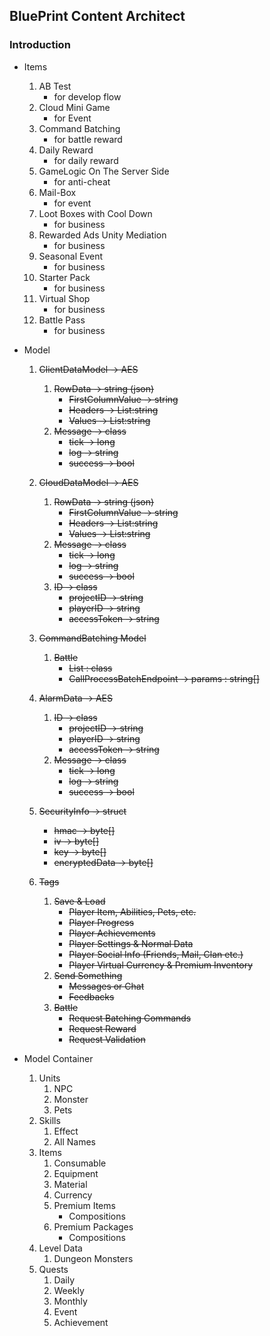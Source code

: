 ## BluePrint Content Architect

### Introduction

- Items
  1. AB Test 
     - for develop flow
  2. Cloud Mini Game 
     - for Event
  3. Command Batching 
     - for battle reward
  4. Daily Reward
     - for daily reward
  5. GameLogic On The Server Side
     - for anti-cheat
  6. Mail-Box
     - for event
  7. Loot Boxes with Cool Down
     - for business
  8. Rewarded Ads Unity Mediation
     - for business
  9. Seasonal Event
     - for business
  10. Starter Pack
      - for business
  11. Virtual Shop
      - for business
  12. Battle Pass
       - for business

- Model
    1. ~~ClientDataModel -> AES~~
       1. ~~RowData -> string (json)~~
          * ~~FirstColumnValue -> string~~
          * ~~Headers -> List:string~~
          * ~~Values -> List:string~~
       2. ~~Message -> class~~
          * ~~tick -> long~~
          * ~~log -> string~~
          * ~~success -> bool~~
          
    2. ~~CloudDataModel -> AES~~
       1. ~~RowData -> string (json)~~
          * ~~FirstColumnValue -> string~~
          * ~~Headers -> List:string~~
          * ~~Values -> List:string~~
       2. ~~Message -> class~~
           * ~~tick -> long~~
           * ~~log -> string~~
           * ~~success -> bool~~
       3. ~~ID -> class~~
           * ~~projectID -> string~~
           * ~~playerID -> string~~
           * ~~accessToken -> string~~
          
    3. ~~CommandBatching Model~~
       1. ~~Battle~~
          * ~~List<Command> : class~~
          * ~~CallProcessBatchEndpoint -> params : string[]~~
    4. ~~AlarmData -> AES~~
       1. ~~ID -> class~~
          * ~~projectID -> string~~
          * ~~playerID -> string~~
          * ~~accessToken -> string~~
       2. ~~Message -> class~~
          * ~~tick -> long~~
          * ~~log -> string~~
          * ~~success -> bool~~
    5. ~~SecurityInfo -> struct~~
          * ~~hmac -> byte[]~~
          * ~~iv -> byte[]~~
          * ~~key -> byte[]~~
          * ~~encryptedData -> byte[]~~

    6. ~~Tags~~
        1. ~~Save & Load~~
           * ~~Player Item, Abilities, Pets, etc.~~
           * ~~Player Progress~~
           * ~~Player Achievements~~
           * ~~Player Settings & Normal Data~~
           * ~~Player Social Info (Friends, Mail, Clan etc.)~~
           * ~~Player Virtual Currency & Premium Inventory~~
        2. ~~Send Something~~
           * ~~Messages or Chat~~
           * ~~Feedbacks~~
        3. ~~Battle~~
           * ~~Request Batching Commands~~
           * ~~Request Reward~~
           * ~~Request Validation~~
      
- Model Container
    1. Units
       1. NPC
       2. Monster
       3. Pets
    2. Skills
       1. Effect
       2. All Names
    3. Items
       1. Consumable
       2. Equipment
       3. Material
       4. Currency
       5. Premium Items
          - Compositions
       6. Premium Packages
          - Compositions
    4. Level Data
       1. Dungeon Monsters
    5. Quests
       1. Daily
       2. Weekly
       3. Monthly
       4. Event
       5. Achievement
    